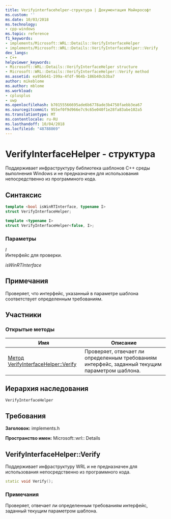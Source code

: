 ```yaml
---
title: Verifyinterfacehelper-структура | Документация Майкрософт
ms.custom: ''
ms.date: 10/03/2018
ms.technology:
- cpp-windows
ms.topic: reference
f1_keywords:
- implements/Microsoft::WRL::Details::VerifyInterfaceHelper
- implements/Microsoft::WRL::Details::VerifyInterfaceHelper::Verify
dev_langs:
- C++
helpviewer_keywords:
- Microsoft::WRL::Details::VerifyInterfaceHelper structure
- Microsoft::WRL::Details::VerifyInterfaceHelper::Verify method
ms.assetid: ea95b641-199a-4fdf-964b-186b40cb3ba7
author: mikeblome
ms.author: mblome
ms.workload:
- cplusplus
- uwp
ms.openlocfilehash: b70155566695ade6b6778ade3b4758faebb3ea67
ms.sourcegitcommit: 955ef0f9d966e7c9c65e040f1e28fa83abe102a5
ms.translationtype: MT
ms.contentlocale: ru-RU
ms.lasthandoff: 10/04/2018
ms.locfileid: "48788869"
---
```

# <a name="verifyinterfacehelper-structure"></a>VerifyInterfaceHelper - структура

Поддерживает инфраструктуру библиотека шаблонов C++ среды выполнения Windows и не предназначен для использования непосредственно из программного кода.

## <a name="syntax"></a>Синтаксис

```cpp
template <bool isWinRTInterface, typename I>
struct VerifyInterfaceHelper;

template <typename I>
struct VerifyInterfaceHelper<false, I>;
```

### <a name="parameters"></a>Параметры

*I*<br/>
Интерфейс для проверки.

*isWinRTInterface*

## <a name="remarks"></a>Примечания

Проверяет, что интерфейс, указанный в параметре шаблона соответствует определенным требованиям.

## <a name="members"></a>Участники

### <a name="public-methods"></a>Открытые методы

Имя                                            | Описание
----------------------------------------------- | ---------------------------------------------------------------------------------------------------
[Метод VerifyInterfaceHelper::Verify](#verify) | Проверяет, отвечает ли определенным требованиям интерфейс, заданный текущим параметром шаблона.

## <a name="inheritance-hierarchy"></a>Иерархия наследования

`VerifyInterfaceHelper`

## <a name="requirements"></a>Требования

**Заголовок:** implements.h

**Пространство имен:** Microsoft::wrl:: Details

## <a name="verify"></a>VerifyInterfaceHelper::Verify

Поддерживает инфраструктуру WRL и не предназначен для использования непосредственно из программного кода.

```cpp
static void Verify();
```

### <a name="remarks"></a>Примечания

Проверяет, отвечает ли определенным требованиям интерфейс, заданный текущим параметром шаблона.
